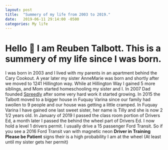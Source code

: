 ```yaml
---
layout: post
title:  "Summery of my life from 2003 to 2019."
date:   2019-06-11 29:14:00 -0500
categories: My life
---
```


# Hello 👋 I am Reuben Talbott. This is a summery of my life since I was born.
I was born in 2003 and I lived with my parents in an apartment behind the Cary Cookout. A year later my sister AnneMarie was born and shortly after we moved to 1241 Hillington way. While at Hillington Way I gained 5 more siblings, and Mom started homeschooling my sister and I. In 2007 Dad founded [Spreedly](https://www.spreedly.com) after some very hard work it started growing. In 2015 the Talbott moved to a bigger house in Fuquay Varina since our family had swollen to 9 people and our house was getting a little cramped. In Fuquay Varina I have gained one last sweet sister, her name is Tilly and she is now 2 1/2 years old. In January of 2019 I passed the class room portion of Drivers Ed, a month later I passed the behind the wheel part of Drivers Ed. I now hold a level 1 drivers permit. I usually drive a 15 passenger Ford Transit. So if you see a 2016 Ford Transit van with magnetic neon __Driver in Training Please be Patient__ signs their is a high probability I am at the wheel  (At least until my sister gets her permit)
